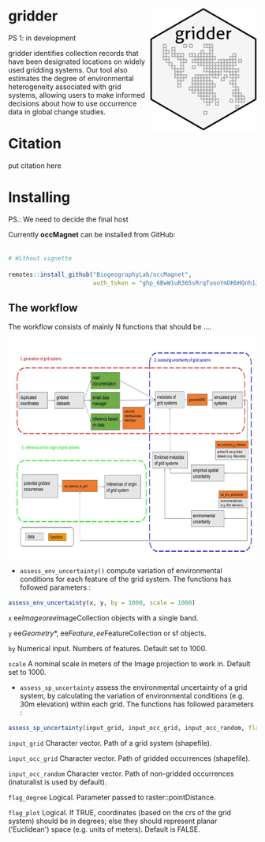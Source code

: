 # gridder  <img src='man/figures/logo.png' align="right" height="250" />

PS 1: in development

gridder identifies collection records that have been designated locations on widely used gridding systems. Our tool also estimates the degree of environmental heterogeneity associated with grid systems, allowing users to make informed decisions about how to use occurrence data in global change studies.  


# Citation

put citation here

# Installing

PS.: We need to decide the final host

Currently **occMagnet** can be installed from GitHub:

``` r

# Without vignette

remotes::install_github("BiogeographyLab/occMagnet",
                        auth_token = "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")


```
## The workflow

The workflow consists of mainly N functions that should be ....


<img src='inst/workflow.png' align="center" height="450" />


- `assess_env_uncertainty()` compute variation of environmental conditions for each feature of the grid system. The functions has followed parameters :
``` r
assess_env_uncertainty(x, y, by = 1000, scale = 1000)	
```

`x` ee$Image or ee$ImageCollection objects with a single band.

`y` ee$Geometry$*, ee$Feature, ee$FeatureCollection or sf objects.

`by` Numerical input. Numbers of features. Default set to 1000.

`scale` A nominal scale in meters of the Image projection to work in. Default set to 1000.

- `assess_sp_uncertainty` assess the environmental uncertainty of a grid system, by calculating the variation of environmental conditions (e.g. 30m elevation) within each grid. The functions has followed parameters :
``` r
assess_sp_uncertainty(input_grid, input_occ_grid, input_occ_random, flag_degree = FALSE, flag_plot = FALSE)
```
`input_grid` Character vector. Path of a grid system (shapefile).

`input_occ_grid` Character vector. Path of gridded occurrences (shapefile).

`input_occ_random` Character vector. Path of non-gridded occurrences (inaturalist is used by default).

`flag_degree` Logical. Parameter passed to raster::pointDistance.

`flag_plot` Logical. If TRUE, coordinates (based on the crs of the grid system) should be in degrees; else they should represent planar ('Euclidean') space (e.g. units of meters). Default is FALSE.






